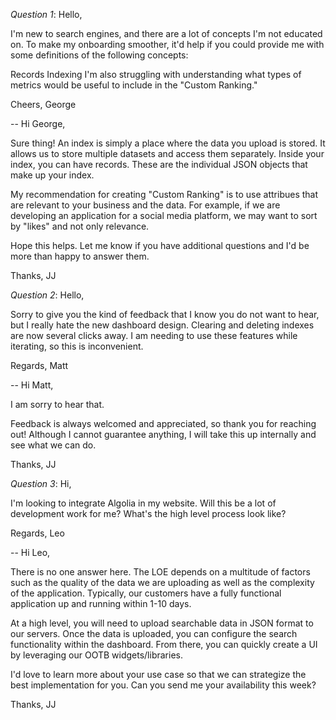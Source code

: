 *Question 1*: Hello,

I'm new to search engines, and there are a lot of concepts I'm not educated on. To make my onboarding smoother, it'd help if you could provide me with some definitions of the following concepts:

Records
Indexing
I'm also struggling with understanding what types of metrics would be useful to include in the "Custom Ranking."

Cheers, George

--
Hi George,

Sure thing! An index is simply a place where the data you upload is stored. It allows us to store multiple datasets and access them separately. Inside your index, you can have records. These are the individual JSON objects that make up your index. 

My recommendation for creating "Custom Ranking" is to use attribues that are relevant to your business and the data. For example, if we are developing an application for a social media platform, we may want to sort by "likes" and not only relevance.

Hope this helps. Let me know if you have additional questions and I'd be more than happy to answer them.

Thanks,
JJ


*Question 2*: Hello,

Sorry to give you the kind of feedback that I know you do not want to hear, but I really hate the new dashboard design. Clearing and deleting indexes are now several clicks away. I am needing to use these features while iterating, so this is inconvenient.

Regards, Matt

--
Hi Matt,

I am sorry to hear that.

Feedback is always welcomed and appreciated, so thank you for reaching out! Although I cannot guarantee anything, I will take this up internally and see what we can do.

Thanks,
JJ

*Question 3*: Hi,

I'm looking to integrate Algolia in my website. Will this be a lot of development work for me? What's the high level process look like?

Regards, Leo

--
Hi Leo,

There is no one answer here. The LOE depends on a multitude of factors such as the quality of the data we are uploading as well as the complexity of the application. Typically, our customers have a fully functional application up and running within 1-10 days.

At a high level, you will need to upload searchable data in JSON format to our servers. Once the data is uploaded, you can configure the search functionality within the dashboard. From there, you can quickly create a UI by leveraging our OOTB widgets/libraries.

I'd love to learn more about your use case so that we can strategize the best implementation for you. Can you send me your availability this week? 

Thanks,
JJ